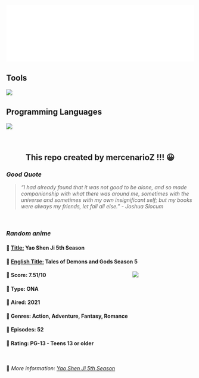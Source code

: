 
<img src="svg/nai.svg" />

<p>
  <h2>Tools</h2>
  <a href="https://skillicons.dev">
    <img src="https://skillicons.dev/icons?i=git,bash,vim,ubuntu,tensorflow,pytorch,docker,raspberrypi" />
  </a>

  <br />

  <h2>Programming Languages</h2>

  <a href="https://skillicons.dev">
    <img src="https://skillicons.dev/icons?i=python,c,cpp" />
  </a>
</p>

<br />

<h2 align="center">This repo created by mercenarioZ !!! 😀</h2>
<h3><i>Good Quote</i></h3>

<blockquote>
<i>
“I had already found that it was not good to be alone, and so made companionship with what there was around me, sometimes with the universe and sometimes with my own insignificant self; but my books were always my friends, let fail all else.” - Joshua Slocum
</i>
</blockquote>

<br />

<h3><i>Random anime</i></h3>

<h4>
  <strong>🥭 <u>Title:</u></strong> Yao Shen Ji 5th Season
</h4>

<h4>🌿 <u>English Title:</u> Tales of Demons and Gods Season 5</h4>

<img align="right" width="165" src=https://cdn.myanimelist.net/images/anime/1390/119371.jpg />

<h4>🌱 Score: 7.51/10</h4>

<h4>🌲 Type: ONA</h4>

<h4>🌴 Aired: 2021</h4>

<h4>🌵 Genres: Action, Adventure, Fantasy, Romance</h4>

<h4>🥑 Episodes: 52</h4>

<h4>🍏 Rating: PG-13 - Teens 13 or older</h4>

<br />

🍂 *More information: [Yao Shen Ji 5th Season](https://myanimelist.net/anime/50274/Yao_Shen_Ji_5th_Season)*
    